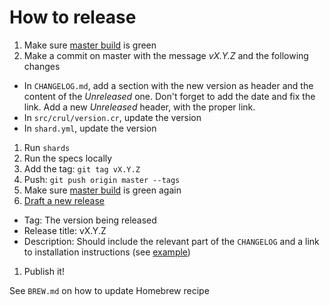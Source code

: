 # How to release

1. Make sure [master build](https://travis-ci.org/porras/crul) is green
1. Make a commit on master with the message *vX.Y.Z* and the following changes
  * In `CHANGELOG.md`, add a section with the new version as header and the content of the *Unreleased* one. Don't forget to add the date and fix the link. Add a new *Unreleased* header, with the proper link.
  * In `src/crul/version.cr`, update the version
  * In `shard.yml`, update the version
1. Run `shards`
1. Run the specs locally
1. Add the tag: `git tag vX.Y.Z`
1. Push: `git push origin master --tags`
1. Make sure [master build](https://travis-ci.org/porras/crul) is green again
1. [Draft a new release](https://github.com/porras/crul/releases/new)
  * Tag: The version being released
  * Release title: vX.Y.Z
  * Description: Should include the relevant part of the `CHANGELOG` and a link to installation instructions (see [example](https://github.com/porras/crul/releases/tag/0.4.1))
1. Publish it!

See `BREW.md` on how to update Homebrew recipe
